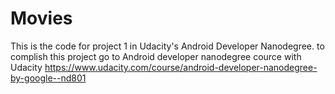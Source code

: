 # Movies
This is the code for project 1 in Udacity's Android Developer Nanodegree.
to complish this project go to Android developer nanodegree cource with Udacity https://www.udacity.com/course/android-developer-nanodegree-by-google--nd801
